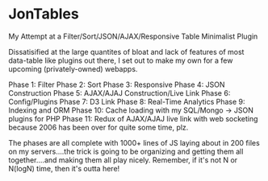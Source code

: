 # JonTables
My Attempt at a Filter/Sort/JSON/AJAX/Responsive Table Minimalist Plugin


Dissatisified at the large quantites of bloat and lack of features of most data-table like plugins out there, I set out to make my own for a few upcoming (privately-owned) webapps.

Phase 1: Filter
Phase 2: Sort
Phase 3: Responsive
Phase 4: JSON Construction
Phase 5: AJAX/AJAJ Construction/Live Link
Phase 6: Config/Plugins
Phase 7: D3 Link
Phase 8: Real-Time Analytics
Phase 9: Indexing and ORM
Phase 10: Cache loading with my SQL/Mongo -> JSON plugins for PHP
Phase 11: Redux of AJAX/AJAJ live link with web socketing because 2006 has been over for quite some time, plz.

The phases are all complete with 1000+ lines of JS laying about in 200 files on my servers....the trick is going to be organizing and getting them all together....and making them all play nicely. 
Remember, if it's not N or N(logN) time, then it's outta here!
